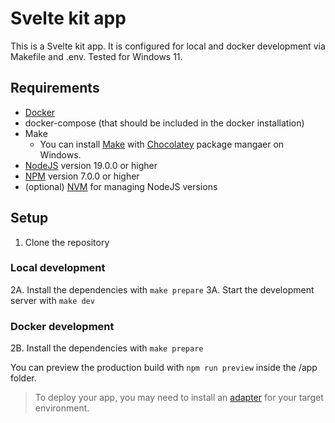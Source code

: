 # Svelte kit app

[make_link]: https://www.gnu.org/software/make/
[docker_link]: https://docs.docker.com/install/
[chocolatey_link]: https://chocolatey.org/install
[npm_link]: https://www.npmjs.com/get-npm
[nodejs_link]: https://nodejs.org/en/download/
[nvm_link]: https:// 

This is a Svelte kit app. It is configured for local and docker development via Makefile and .env. Tested for Windows 11.

## Requirements

- [Docker][docker_link]
- docker-compose (that should be included in the docker installation)
- Make
  - You can install [Make][make_link] with [Chocolatey][chocolatey_link] package mangaer on Windows.
- [NodeJS][nodejs_link] version 19.0.0 or higher
- [NPM][npm_link] version 7.0.0 or higher
- (optional) [NVM][nvm_link] for managing NodeJS versions

## Setup

1. Clone the repository

  ### Local development

2A. Install the dependencies with `make prepare`
3A. Start the development server with `make dev`

  ### Docker development
  2B. Install the dependencies with `make prepare`

You can preview the production build with `npm run preview` inside the /app folder.
> To deploy your app, you may need to install an [adapter](https://kit.svelte.dev/docs/adapters) for your target environment.
